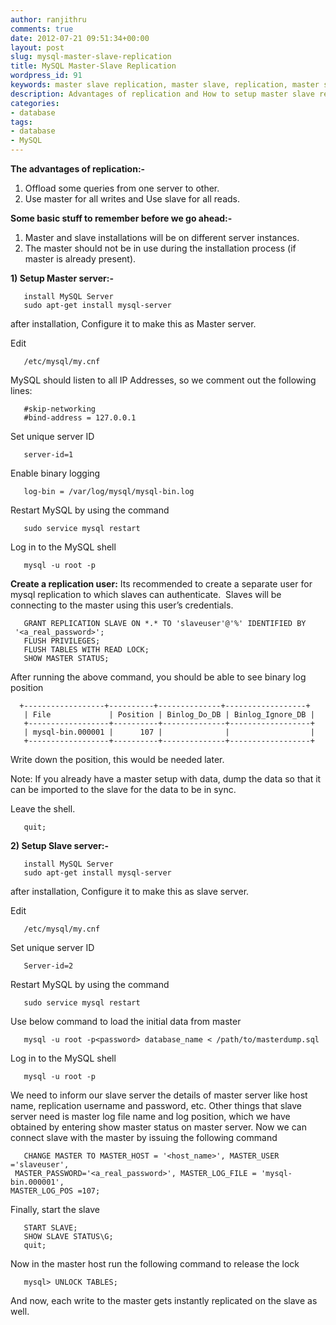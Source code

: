 ```yaml
---
author: ranjithru
comments: true
date: 2012-07-21 09:51:34+00:00
layout: post
slug: mysql-master-slave-replication
title: MySQL Master-Slave Replication
wordpress_id: 91
keywords: master slave replication, master slave, replication, master server, slave server, mysql
description: Advantages of replication and How to setup master slave replication in mysql
categories:
- database
tags:
- database
- MySQL
---
```




**The advantages of replication:-**
1) Offload some queries from one server to other.
2) Use master for all writes and Use slave for all reads.

**Some basic stuff to remember before we go ahead:-**
1. Master and slave installations will be on different server instances.
2. The master should not be in use during the installation process (if master is already present).
<!--more-->
**1) Setup Master server:-**

    
       install MySQL Server
       sudo apt-get install mysql-server


after installation, Configure it to make this as Master server.

Edit

    
       /etc/mysql/my.cnf


MySQL should listen to all IP Addresses, so we comment out the following lines:

    
       #skip-networking
       #bind-address = 127.0.0.1


Set unique server ID

    
       server-id=1


Enable binary logging

    
       log-bin = /var/log/mysql/mysql-bin.log


Restart MySQL by using the command

    
       sudo service mysql restart


Log in to the MySQL shell

    
       mysql -u root -p


**Create a replication user:**
Its recommended to create a separate user for mysql replication to which slaves can authenticate.  Slaves will be connecting to the master using this user’s credentials.

    
       GRANT REPLICATION SLAVE ON *.* TO 'slaveuser'@'%' IDENTIFIED BY   
     '<a_real_password>';
       FLUSH PRIVILEGES;
       FLUSH TABLES WITH READ LOCK;
       SHOW MASTER STATUS;


After running the above command, you should be able to see binary log position

    
      +------------------+----------+--------------+------------------+
       | File             | Position | Binlog_Do_DB | Binlog_Ignore_DB |
       +------------------+----------+--------------+------------------+
       | mysql-bin.000001 |      107 |              |                  |
       +------------------+----------+--------------+------------------+


Write down the position, this would be needed later.

Note: If you already have a master setup with data, dump the data so that it can be imported to the slave for the data to be in sync.

Leave the shell.

    
       quit;


**2) Setup Slave server:-**

    
       install MySQL Server
       sudo apt-get install mysql-server


after installation, Configure it to make this as slave server.

Edit

    
       /etc/mysql/my.cnf


Set unique server ID

    
       Server-id=2


Restart MySQL by using the command

    
       sudo service mysql restart


Use below command to load the initial data from master

    
       mysql -u root -p<password> database_name < /path/to/masterdump.sql


Log in to the MySQL shell

    
       mysql -u root -p


We need to inform our slave server the details of master server like host name, replication username and password, etc. Other things that slave server need is master log file name and log position, which we have obtained by entering show master status on master server. Now we can connect slave with the master by issuing the following command

    
       CHANGE MASTER TO MASTER_HOST = '<host_name>', MASTER_USER ='slaveuser', 
     MASTER_PASSWORD='<a_real_password>', MASTER_LOG_FILE = 'mysql-bin.000001', 
    MASTER_LOG_POS =107;


Finally, start the slave

    
       START SLAVE;
       SHOW SLAVE STATUS\G; 
       quit;


Now in the master host run the following command to release the lock

    
       mysql> UNLOCK TABLES;


And now, each write to the master gets instantly replicated on the slave as well.


